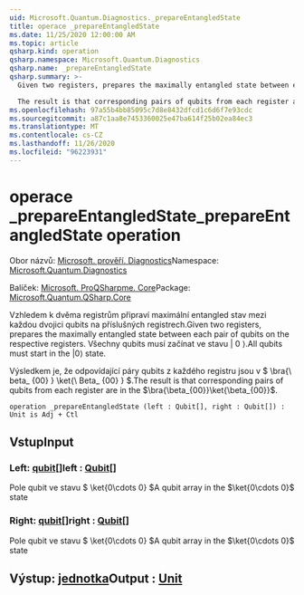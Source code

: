 ```yaml
---
uid: Microsoft.Quantum.Diagnostics._prepareEntangledState
title: operace _prepareEntangledState
ms.date: 11/25/2020 12:00:00 AM
ms.topic: article
qsharp.kind: operation
qsharp.namespace: Microsoft.Quantum.Diagnostics
qsharp.name: _prepareEntangledState
qsharp.summary: >-
  Given two registers, prepares the maximally entangled state between each pair of qubits on the respective registers. All qubits must start in the |0⟩ state.

  The result is that corresponding pairs of qubits from each register are in the $\bra{\beta_{00}}\ket{\beta_{00}}$.
ms.openlocfilehash: 97a55b4bb85095c7d8e8432dfcd1c6d6f7e93cdc
ms.sourcegitcommit: a87c1aa8e7453360025e47ba614f25b02ea84ec3
ms.translationtype: MT
ms.contentlocale: cs-CZ
ms.lasthandoff: 11/26/2020
ms.locfileid: "96223931"
---
```

# <a name="_prepareentangledstate-operation"></a><span data-ttu-id="24658-102">operace _prepareEntangledState</span><span class="sxs-lookup"><span data-stu-id="24658-102">_prepareEntangledState operation</span></span>

<span data-ttu-id="24658-103">Obor názvů: [Microsoft. prověří. Diagnostics](xref:Microsoft.Quantum.Diagnostics)</span><span class="sxs-lookup"><span data-stu-id="24658-103">Namespace: [Microsoft.Quantum.Diagnostics](xref:Microsoft.Quantum.Diagnostics)</span></span>

<span data-ttu-id="24658-104">Balíček: [Microsoft. ProQSharpme. Core](https://nuget.org/packages/Microsoft.Quantum.QSharp.Core)</span><span class="sxs-lookup"><span data-stu-id="24658-104">Package: [Microsoft.Quantum.QSharp.Core](https://nuget.org/packages/Microsoft.Quantum.QSharp.Core)</span></span>


<span data-ttu-id="24658-105">Vzhledem k dvěma registrům připraví maximální entangled stav mezi každou dvojici qubits na příslušných registrech.</span><span class="sxs-lookup"><span data-stu-id="24658-105">Given two registers, prepares the maximally entangled state between each pair of qubits on the respective registers.</span></span>
<span data-ttu-id="24658-106">Všechny qubits musí začínat ve stavu | 0 ⟩.</span><span class="sxs-lookup"><span data-stu-id="24658-106">All qubits must start in the |0⟩ state.</span></span>

<span data-ttu-id="24658-107">Výsledkem je, že odpovídající páry qubits z každého registru jsou v $ \bra{\ beta_ {00} } \ket{\ Beta_ {00} } $.</span><span class="sxs-lookup"><span data-stu-id="24658-107">The result is that corresponding pairs of qubits from each register are in the $\bra{\beta_{00}}\ket{\beta_{00}}$.</span></span>

```qsharp
operation _prepareEntangledState (left : Qubit[], right : Qubit[]) : Unit is Adj + Ctl
```


## <a name="input"></a><span data-ttu-id="24658-108">Vstup</span><span class="sxs-lookup"><span data-stu-id="24658-108">Input</span></span>

### <a name="left--qubit"></a><span data-ttu-id="24658-109">Left: [qubit](xref:microsoft.quantum.lang-ref.qubit)[]</span><span class="sxs-lookup"><span data-stu-id="24658-109">left : [Qubit](xref:microsoft.quantum.lang-ref.qubit)[]</span></span>

<span data-ttu-id="24658-110">Pole qubit ve stavu $ \ket{0\cdots 0} $</span><span class="sxs-lookup"><span data-stu-id="24658-110">A qubit array in the $\ket{0\cdots 0}$ state</span></span>


### <a name="right--qubit"></a><span data-ttu-id="24658-111">Right: [qubit](xref:microsoft.quantum.lang-ref.qubit)[]</span><span class="sxs-lookup"><span data-stu-id="24658-111">right : [Qubit](xref:microsoft.quantum.lang-ref.qubit)[]</span></span>

<span data-ttu-id="24658-112">Pole qubit ve stavu $ \ket{0\cdots 0} $</span><span class="sxs-lookup"><span data-stu-id="24658-112">A qubit array in the $\ket{0\cdots 0}$ state</span></span>



## <a name="output--unit"></a><span data-ttu-id="24658-113">Výstup: [jednotka](xref:microsoft.quantum.lang-ref.unit)</span><span class="sxs-lookup"><span data-stu-id="24658-113">Output : [Unit](xref:microsoft.quantum.lang-ref.unit)</span></span>


